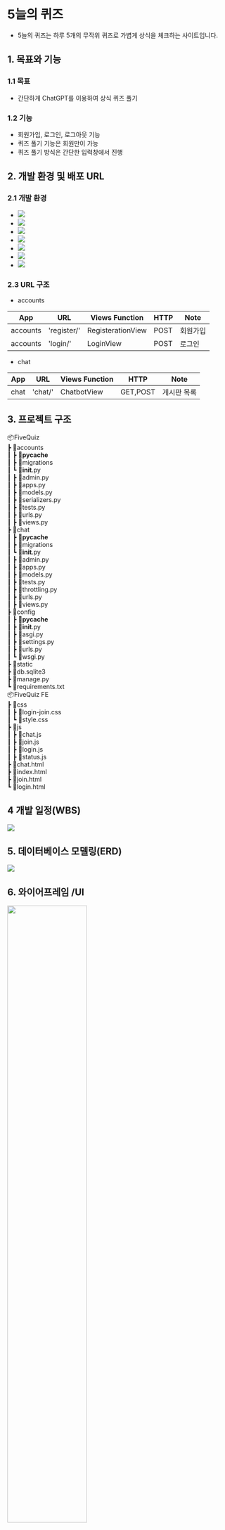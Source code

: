 # 5늘의 퀴즈
- 5늘의 퀴즈는 하루 5개의 무작위 퀴즈로 가볍게 상식을 체크하는 사이트입니다.

## 1. 목표와 기능

### 1.1 목표
- 간단하게 ChatGPT를 이용하여 상식 퀴즈 풀기

### 1.2 기능
- 회원가입, 로그인, 로그아웃 기능
- 퀴즈 풀기 기능은 회원만이 가능
- 퀴즈 풀기 방식은 간단한 입력창에서 진행

## 2. 개발 환경 및 배포 URL
### 2.1 개발 환경

- <img src="https://img.shields.io/badge/javascript-F7DF1E?style=for-the-badge&logo=javascript&logoColor=black">
- <img src="https://img.shields.io/badge/html5-E34F26?style=for-the-badge&logo=html5&logoColor=white">
- <img src="https://img.shields.io/badge/css-1572B6?style=for-the-badge&logo=css3&logoColor=white">

- <img src="https://img.shields.io/badge/openai-412991?style=for-the-badge&logo=openai&logoColor=white">
- <img src="https://img.shields.io/badge/python-3776AB?style=for-the-badge&logo=python&logoColor=white">
- <img src="https://img.shields.io/badge/django-092E20?style=for-the-badge&logo=django&logoColor=white">

- <img src="https://img.shields.io/badge/Visual Studio Code-007ACC?style=flat-square&logo=Visual Studio Code&logoColor=white"/>


### 2.3 URL 구조
- accounts

| App       | URL                                        | Views Function    | HTTP                | Note           |
|-----------|--------------------------------------------|-------------------|---------------------|----------------|
| accounts  | 'register/'                                | RegisterationView | POST                |회원가입         |
| accounts  | 'login/'                                   | LoginView         | POST                |로그인           |

- chat

| App       | URL                                        | Views Function    | HTTP                | Note           |
|-----------|--------------------------------------------|-------------------|---------------------|----------------|
| chat      | 'chat/'                                    | ChatbotView       | GET,POST            | 게시판 목록     |


## 3. 프로젝트 구조

📦FiveQuiz  
 ┣ 📂accounts  
 ┃ ┣ 📂__pycache__  
 ┃ ┣ 📂migrations  
 ┃ ┗ 📜__init__.py  
 ┃ ┣ 📜admin.py  
 ┃ ┣ 📜apps.py  
 ┃ ┣ 📜models.py  
 ┃ ┣ 📜serializers.py  
 ┃ ┣ 📜tests.py  
 ┃ ┣ 📜urls.py  
 ┃ ┣ 📜views.py  
 ┣ 📂chat  
 ┃ ┣ 📂__pycache__  
 ┃ ┣ 📂migrations  
 ┃ ┗ 📜__init__.py  
 ┃ ┣ 📜admin.py  
 ┃ ┣ 📜apps.py  
 ┃ ┣ 📜models.py  
 ┃ ┣ 📜tests.py  
 ┃ ┣ 📜throttling.py  
 ┃ ┣ 📜urls.py  
 ┃ ┣ 📜views.py  
 ┣ 📂config  
 ┃ ┣ 📂__pycache__  
 ┃ ┣ 📜__init__.py  
 ┃ ┣ 📜asgi.py  
 ┃ ┣ 📜settings.py  
 ┃ ┣ 📜urls.py  
 ┃ ┗ 📜wsgi.py  
 ┣ 📂static  
 ┣ 📜db.sqlite3  
 ┣ 📜manage.py  
 ┗ 📜requirements.txt  
📦FiveQuiz FE  
 ┣ 📂css  
 ┃ ┣ 📜login-join.css  
 ┃ ┗ 📜style.css  
 ┣ 📂js  
 ┃ ┣ 📜chat.js  
 ┃ ┣ 📜join.js  
 ┃ ┣ 📜login.js  
 ┃ ┣ 📜status.js  
 ┣ 📜chat.html  
 ┣ 📜index.html  
 ┣ 📜join.html  
 ┗ 📜login.html  

## 4 개발 일정(WBS)

<img src="ReadmePNG/wbs.png">

## 5. 데이터베이스 모델링(ERD)

<img src="ReadmePNG/erd.png">

## 6. 와이어프레임 /UI 

<img src="ReadmePNG/ui.png" width="60%">

## 7. 에러와 에러 해결
- 프론트엔드와 백엔드 연결?

부끄럽지만 이 둘을 연결하는 방식을 전혀 이해하지 못했다. Django가 기본으로 viewing을 제공하기에, 실습중에 했었던 서버단에서 html을 실행하는 방식에 익숙해진 것이 오히려 독이 된 케이스.
처음엔 Django 서버를 두 개 굴려야하나? 포트번호를 다르게 해서? 아님 외부툴을 사용해서? 같은 여러가지 시도. 검색해도 딱히 나오지 않았다.
Django서버를 Run하고, VScode Live 서버 익스텐션이나 브라우저를 실행하면 되는 간단한 문제였는데 이것을 몰라서 시간을 많이 소모.
모르는것은 자꾸 혼자 고민하는 습관이 있는데, 이를 고치도록 노력해야 겠다는 생각.

- 유저 커스터마이징

```python
def _create_user(self, email, password, is_superuser, **extra_fields)
```
create_super_user도 이메일과 비밀번호로만 가입되도록 편집하는 과정에서 에러가 나서 검색해봤는데, is_superuser와 is_active 속성이 없어서임을 알게됨.
이를 단순히 생각해서 함수 선언 자체에 넣어버려서 db에도 굳히 필요없는 속성이 추가되어버림.
에러가 되지 않는다고 넘어가지 말고, 좀 더 코드를 생각해봐야 하겠다는 깨달음.

- POST를 요청해도 OPTIONS가 간다?

GET이나 POST요청을 해도 OPTIONS 요청이 대신 가는 현상.

Content-Type이 application/json이고 사용자 임의로 헤더를 정의한 경우, preflighted request로 분류되어 POST요청을 전송하기 이전에 OPTIONS 요청을 먼저 보내서 사전검사를 수행하도록 정해져있기 때문: 보안이슈

django-cors-headers 와 settings.py에 CORS_ORIGIN_ALLOW_ALL=True 를 선언 함으로서 해결.

- Rate limits

```openai.error.RateLimitError: Rate limit reached for text-davinci-003 in organization org-fTXY4VhJ74Es1uwcePdPoZjG on requests per min (RPM): Limit 3, Used 3, Requested 1. Please try again in 20s```

리퀘스트가 너무 많이 요청되었다는 에러? wait()함수를 따로 만들어서 20초를 걸어버리면 어느정도 처리되긴 하나 근본적인 해결은 실패.